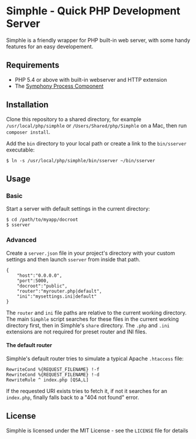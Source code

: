 Simphle - Quick PHP Development Server
=======================================

Simphle is a friendly wrapper for PHP built-in web server, with some handy features for an easy developement.


Requirements
------------

- PHP 5.4 or above with built-in webserver and HTTP extension
- The [Symphony Process Component](https://github.com/symfony/process)


Installation
------------

Clone this repository to a shared directory, for example `/usr/local/php/simphle` or `/Users/Shared/php/Simphle` on a Mac, then run `composer install`.

Add the `bin` directory to your local path or create a link to the `bin/sserver` executable:

    $ ln -s /usr/local/php/simphle/bin/sserver ~/bin/sserver


Usage
-----

### Basic

Start a server with default settings in the current directory:

    $ cd /path/to/myapp/docroot
    $ sserver


### Advanced

Create a `server.json` file in your project's directory with your custom settings and then launch `sserver` from inside that path.

    {
        "host":"0.0.0.0",
        "port":5000,
        "docroot":"public",
        "router":"myrouter.php|default",
        "ini":"mysettings.ini|default"
    }

The `router` and `ini` file paths are relative to the current working directory. The main `Simphle` script searches for these files in the current working directory first, then in Simphle's `share` directory. The `.php` and `.ini` extensions are not required for preset router and INI files.


#### The default router

Simphle's default router tries to simulate a typical Apache `.htaccess` file:

    RewriteCond %{REQUEST_FILENAME} !-f
    RewriteCond %{REQUEST_FILENAME} !-d
    RewriteRule ^ index.php [QSA,L]


If the requested URI exists tries to fetch it, if not it searches for an `index.php`, finally falls back to a "404 not found" error.


License
-------

Simphle is licensed under the MIT License - see the `LICENSE` file for details

